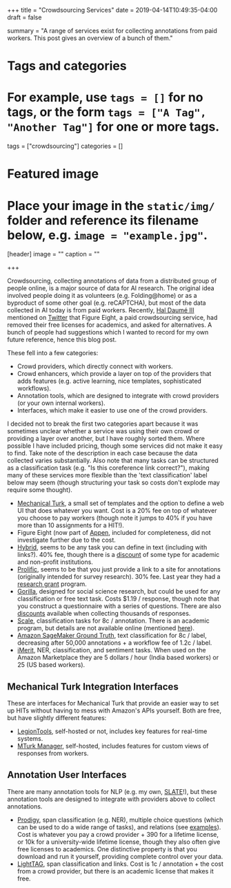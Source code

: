 +++
title = "Crowdsourcing Services"
date = 2019-04-14T10:49:35-04:00
draft = false

summary = "A range of services exist for collecting annotations from paid workers. This post gives an overview of a bunch of them."

# Tags and categories
# For example, use `tags = []` for no tags, or the form `tags = ["A Tag", "Another Tag"]` for one or more tags.
tags = ["crowdsourcing"]
categories = []

# Featured image
# Place your image in the `static/img/` folder and reference its filename below, e.g. `image = "example.jpg"`.
[header]
image = ""
caption = ""

+++

Crowdsourcing, collecting annotations of data from a distributed group of people online, is a major source of data for AI research.
The original idea involved people doing it as volunteers (e.g. Folding@home) or as a byproduct of some other goal (e.g. reCAPTCHA), but most of the data collected in AI today is from paid workers.
Recently, [Hal Daumé III](http://users.umiacs.umd.edu/~hal/) mentioned on [Twitter](https://twitter.com/haldaume3/status/1113889907586535425) that Figure Eight, a paid crowdsourcing service, had removed their free licenses for academics, and asked for alternatives.
A bunch of people had suggestions which I wanted to record for my own future reference, hence this blog post.

These fell into a few categories:

- Crowd providers, which directly connect with workers.
- Crowd enhancers, which provide a layer on top of the providers that adds features (e.g. active learning, nice templates, sophisticated workflows).
- Annotation tools, which are designed to integrate with crowd providers (or your own internal workers).
- Interfaces, which make it easier to use one of the crowd providers.

I decided not to break the first two categories apart because it was sometimes unclear whether a service was using their own crowd or providing a layer over another, but I have roughly sorted them.
Where possible I have included pricing, though some services did not make it easy to find.
Take note of the description in each case because the data collected varies substantially.
Also note that many tasks can be structured as a classification task (e.g. "Is this coreference link correct?"), making many of these services more flexible than the 'text classification' label below may seem (though structuring your task so costs don't explode may require some thought).

- [Mechanical Turk](https://www.mturk.com/), a small set of templates and the option to define a web UI that does whatever you want. Cost is a 20% fee on top of whatever you choose to pay workers (though note it jumps to 40% if you have more than 10 assignments for a HIT!).
- Figure Eight (now part of [Appen](http://appen.com/), included for completeness, did not investigate further due to the cost.
- [Hybrid](http://www.gethybrid.io/), seems to be any task you can define in text (including with links?). 40% fee, though there is a [discount](http://www.gethybrid.io/faq) of some type for academic and non-profit institutions.
- [Prolific](https://prolific.ac/), seems to be that you just provide a link to a site for annotations (originally intended for survey research). 30% fee. Last year they had a [research grant](https://blog.prolific.ac/announcing-2018-junior-grant-winners/) program.
- [Gorilla](https://gorilla.sc/), designed for social science research, but could be used for any classification or free text task. Costs $1.19 / response, though note that you construct a questionnaire with a series of questions. There are also [discounts](https://gorilla.sc/support/reference/subscription-FAQ#subscription-types) available when collecting thousands of responses.
- [Scale](https://scale.ai/), classification tasks for 8c / annotation. There is an academic program, but details are not available online (mentioned [here](https://twitter.com/umbrant/status/1114312024970764290)).
- [Amazon SageMaker Ground Truth](https://aws.amazon.com/sagemaker/groundtruth/), text classification for 8c / label, decreasing after 50,000 annotations + a workflow fee of 1.2c / label.
- [iMerit](https://imerit.net/), NER, classification, and sentiment tasks. When used on the Amazon Marketplace they are 5 dollars / hour (India based workers) or 25 (US based workers).

## Mechanical Turk Integration Interfaces

These are interfaces for Mechanical Turk that provide an easier way to set up HITs without having to mess with Amazon's APIs yourself.
Both are free, but have slightly different features:

- [LegionTools](https://www.cromalab.net/LegionTools/), self-hosted or not, includes key features for real-time systems.
- [MTurk Manager](https://github.com/webis-de/mturk-manager), self-hosted, includes features for custom views of responses from workers.

## Annotation User Interfaces

There are many annotation tools for NLP (e.g. my own, [SLATE](http://jkk.name/slate/)!), but these annotation tools are designed to integrate with providers above to collect annotations.

- [Prodigy](https://prodi.gy/), span classification (e.g. NER), multiple choice questions (which can be used to do a wide range of tasks), and relations (see [examples](https://prodi.gy/features/)). Cost is whatever you pay a crowd provider + 390 for a lifetime license, or 10k for a university-wide lifetime license, though they also often give free licenses to academics. One distinctive property is that you download and run it yourself, providing complete control over your data.
- [LightTAG](https://www.lighttag.io/), span classification and links. Cost is 1c / annotation + the cost from a crowd provider, but there is an academic license that makes it free.

